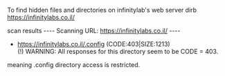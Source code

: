 To find hidden files and directories on infinitylab's web server
dirb https://infinitylabs.co.il/

scan results
---- Scanning URL: https://infinitylabs.co.il/ ----
+ https://infinitylabs.co.il/.config (CODE:403|SIZE:1213)                      
(!) WARNING: All responses for this directory seem to be CODE = 403.

meaning .config directory access is restricted.